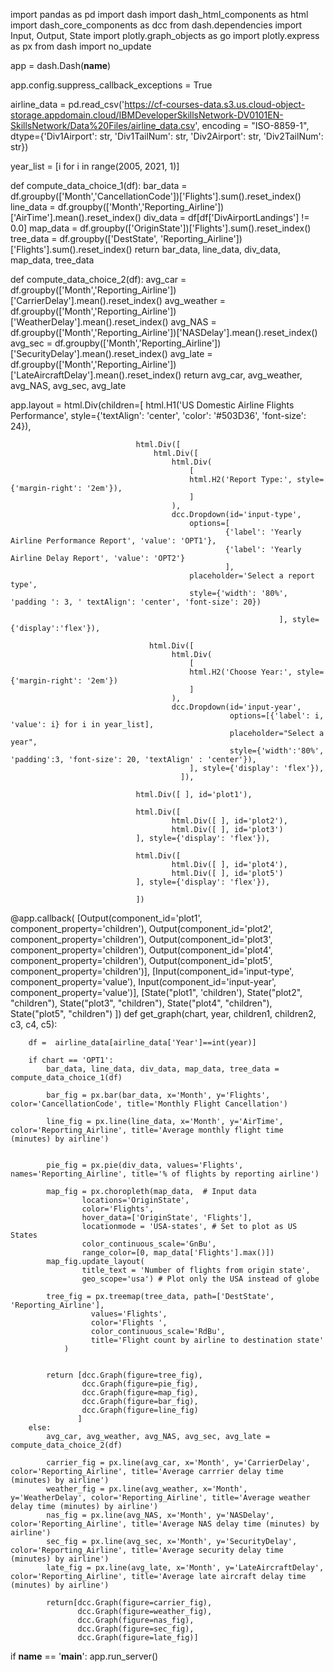 import pandas as pd
import dash
import dash_html_components as html
import dash_core_components as dcc
from dash.dependencies import Input, Output, State
import plotly.graph_objects as go
import plotly.express as px
from dash import no_update


app = dash.Dash(__name__)

app.config.suppress_callback_exceptions = True

airline_data =  pd.read_csv('https://cf-courses-data.s3.us.cloud-object-storage.appdomain.cloud/IBMDeveloperSkillsNetwork-DV0101EN-SkillsNetwork/Data%20Files/airline_data.csv', 
                            encoding = "ISO-8859-1",
                            dtype={'Div1Airport': str, 'Div1TailNum': str, 
                                   'Div2Airport': str, 'Div2TailNum': str})


year_list = [i for i in range(2005, 2021, 1)]

def compute_data_choice_1(df):
    bar_data = df.groupby(['Month','CancellationCode'])['Flights'].sum().reset_index()
    line_data = df.groupby(['Month','Reporting_Airline'])['AirTime'].mean().reset_index()
    div_data = df[df['DivAirportLandings'] != 0.0]
    map_data = df.groupby(['OriginState'])['Flights'].sum().reset_index()
    tree_data = df.groupby(['DestState', 'Reporting_Airline'])['Flights'].sum().reset_index()
    return bar_data, line_data, div_data, map_data, tree_data


def compute_data_choice_2(df):
    avg_car = df.groupby(['Month','Reporting_Airline'])['CarrierDelay'].mean().reset_index()
    avg_weather = df.groupby(['Month','Reporting_Airline'])['WeatherDelay'].mean().reset_index()
    avg_NAS = df.groupby(['Month','Reporting_Airline'])['NASDelay'].mean().reset_index()
    avg_sec = df.groupby(['Month','Reporting_Airline'])['SecurityDelay'].mean().reset_index()
    avg_late = df.groupby(['Month','Reporting_Airline'])['LateAircraftDelay'].mean().reset_index()
    return avg_car, avg_weather, avg_NAS, avg_sec, avg_late


app.layout = html.Div(children=[ 
                                html.H1('US Domestic Airline Flights Performance',
                                style={'textAlign': 'center', 'color': '#503D36', 'font-size': 24}),
    
                                html.Div([
                                    html.Div([
                                        html.Div(
                                            [
                                            html.H2('Report Type:', style={'margin-right': '2em'}),
                                            ]
                                        ),
                                        dcc.Dropdown(id='input-type', 
                                            options=[
                                                    {'label': 'Yearly Airline Performance Report', 'value': 'OPT1'},
                                                    {'label': 'Yearly Airline Delay Report', 'value': 'OPT2'}
                                                    ],
                                            placeholder='Select a report type',
                                            style={'width': '80%', 'padding ': 3, ' textAlign': 'center', 'font-size': 20})
                                                                    
                                                                ], style={'display':'flex'}),
                                    
                                   html.Div([
                                        html.Div(
                                            [
                                            html.H2('Choose Year:', style={'margin-right': '2em'})
                                            ]
                                        ),
                                        dcc.Dropdown(id='input-year', 
                                                     options=[{'label': i, 'value': i} for i in year_list],
                                                     placeholder="Select a year",
                                                     style={'width':'80%', 'padding':3, 'font-size': 20, 'textAlign' : 'center'}),
                                            ], style={'display': 'flex'}),  
                                          ]),
                                
                                html.Div([ ], id='plot1'),
    
                                html.Div([
                                        html.Div([ ], id='plot2'),
                                        html.Div([ ], id='plot3')
                                ], style={'display': 'flex'}),
                                
                                html.Div([
                                        html.Div([ ], id='plot4'),
                                        html.Div([ ], id='plot5')
                                ], style={'display': 'flex'}),
                               
                                ])

@app.callback( [Output(component_id='plot1', component_property='children'),
                Output(component_id='plot2', component_property='children'),
                Output(component_id='plot3', component_property='children'),
                Output(component_id='plot4', component_property='children'),
                Output(component_id='plot5', component_property='children')],
               [Input(component_id='input-type', component_property='value'),
                Input(component_id='input-year', component_property='value')],
               [State("plot1", 'children'), State("plot2", "children"),
                State("plot3", "children"), State("plot4", "children"),
                State("plot5", "children")
               ])
def get_graph(chart, year, children1, children2, c3, c4, c5):
      
        df =  airline_data[airline_data['Year']==int(year)]
       
        if chart == 'OPT1':
            bar_data, line_data, div_data, map_data, tree_data = compute_data_choice_1(df)
            
            bar_fig = px.bar(bar_data, x='Month', y='Flights', color='CancellationCode', title='Monthly Flight Cancellation')
            
            line_fig = px.line(line_data, x='Month', y='AirTime', color='Reporting_Airline', title='Average monthly flight time (minutes) by airline')
            
            
            pie_fig = px.pie(div_data, values='Flights', names='Reporting_Airline', title='% of flights by reporting airline')
            
            map_fig = px.choropleth(map_data,  # Input data
                    locations='OriginState', 
                    color='Flights',  
                    hover_data=['OriginState', 'Flights'], 
                    locationmode = 'USA-states', # Set to plot as US States
                    color_continuous_scale='GnBu',
                    range_color=[0, map_data['Flights'].max()]) 
            map_fig.update_layout(
                    title_text = 'Number of flights from origin state', 
                    geo_scope='usa') # Plot only the USA instead of globe
            
            tree_fig = px.treemap(tree_data, path=['DestState', 'Reporting_Airline'], 
                      values='Flights',
                      color='Flights ',
                      color_continuous_scale='RdBu',
                      title='Flight count by airline to destination state'
                )
            
            
            return [dcc.Graph(figure=tree_fig), 
                    dcc.Graph(figure=pie_fig),
                    dcc.Graph(figure=map_fig),
                    dcc.Graph(figure=bar_fig),
                    dcc.Graph(figure=line_fig)
                   ]
        else:
            avg_car, avg_weather, avg_NAS, avg_sec, avg_late = compute_data_choice_2(df)
            
            carrier_fig = px.line(avg_car, x='Month', y='CarrierDelay', color='Reporting_Airline', title='Average carrrier delay time (minutes) by airline')
            weather_fig = px.line(avg_weather, x='Month', y='WeatherDelay', color='Reporting_Airline', title='Average weather delay time (minutes) by airline')
            nas_fig = px.line(avg_NAS, x='Month', y='NASDelay', color='Reporting_Airline', title='Average NAS delay time (minutes) by airline')
            sec_fig = px.line(avg_sec, x='Month', y='SecurityDelay', color='Reporting_Airline', title='Average security delay time (minutes) by airline')
            late_fig = px.line(avg_late, x='Month', y='LateAircraftDelay', color='Reporting_Airline', title='Average late aircraft delay time (minutes) by airline')
            
            return[dcc.Graph(figure=carrier_fig), 
                   dcc.Graph(figure=weather_fig), 
                   dcc.Graph(figure=nas_fig), 
                   dcc.Graph(figure=sec_fig), 
                   dcc.Graph(figure=late_fig)]


if __name__ == '__main__':
    app.run_server()
